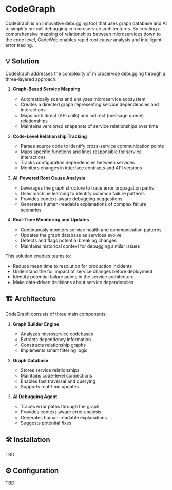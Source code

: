 # CodeGraph

CodeGraph is an innovative debugging tool that uses graph 
database and AI to simplify on-call debugging in microservice 
architectures. By creating a comprehensive mapping of relationships between 
microservices down to the code level, CodeWeb
enables rapid root cause analysis and 
intelligent error tracing.

## 💡 Solution

CodeGraph addresses the complexity of microservice debugging through a three-layered 
approach:

1. **Graph-Based Service Mapping**
   - Automatically scans and analyzes microservice ecosystem
   - Creates a directed graph representing service dependencies and interactions
   - Maps both direct (API calls) and indirect (message queue) relationships
   - Maintains versioned snapshots of service relationships over time

2. **Code-Level Relationship Tracking**
   - Parses source code to identify cross-service communication points
   - Maps specific functions and lines responsible for service interactions
   - Tracks configuration dependencies between services
   - Monitors changes in interface contracts and API versions

3. **AI-Powered Root Cause Analysis**
   - Leverages the graph structure to trace error propagation paths
   - Uses machine learning to identify common failure patterns
   - Provides context-aware debugging suggestions
   - Generates human-readable explanations of complex failure scenarios

4. **Real-Time Monitoring and Updates**
   - Continuously monitors service health and communication patterns
   - Updates the graph database as services evolve
   - Detects and flags potential breaking changes
   - Maintains historical context for debugging similar issues

This solution enables teams to:
- Reduce mean time to resolution for production incidents
- Understand the full impact of service changes before deployment
- Identify potential failure points in the service architecture
- Make data-driven decisions about service dependencies

## 🏗️ Architecture

CodeGraph consists of three main components:

1. **Graph Builder Engine**
   - Analyzes microservice codebases
   - Extracts dependency information
   - Constructs relationship graphs
   - Implements smart filtering logic

2. **Graph Database**
   - Stores service relationships
   - Maintains code-level connections
   - Enables fast traversal and querying
   - Supports real-time updates

3. **AI Debugging Agent**
   - Traces error paths through the graph
   - Provides context-aware error analysis
   - Generates human-readable explanations
   - Suggests potential fixes

## 🛠️ Installation

TBD

## ⚙️ Configuration

TBD
